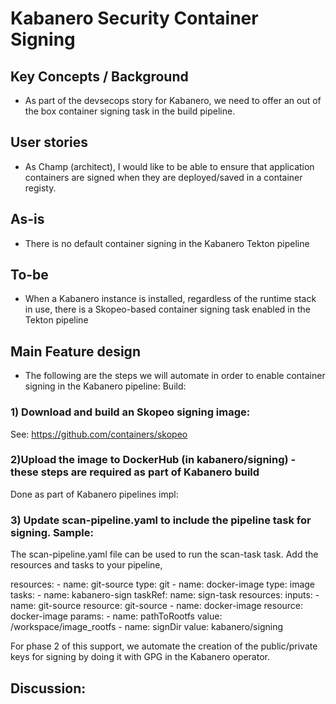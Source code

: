 # Kabanero Security Container Signing

## Key Concepts / Background
- As part of the devsecops story for Kabanero, we need to offer an out of the box container signing task in the build pipeline.

## User stories
- As Champ (architect), I would like to be able to ensure that application containers are signed when they are deployed/saved in a container registy.

## As-is

- There is no default container signing in the Kabanero Tekton pipeline

## To-be
- When a Kabanero instance is installed, regardless of the runtime stack in use, there is a Skopeo-based container signing task enabled in the Tekton pipeline

## Main Feature design

- The following are the steps we will automate in order to enable container signing in the Kabanero pipeline:
Build:
### 1) Download and build an Skopeo signing image:
See: https://github.com/containers/skopeo
### 2)Upload the image to DockerHub (in kabanero/signing) - these steps are required as part of Kabanero build

Done as part of Kabanero pipelines impl:
### 3) Update scan-pipeline.yaml to include the pipeline task for signing.  Sample:

The scan-pipeline.yaml file can be used to run the scan-task task. Add the resources and tasks to your pipeline,

  resources:
    - name: git-source
      type: git
    - name: docker-image
      type: image
  tasks:
    - name: kabanero-sign
      taskRef:
        name: sign-task
      resources:
        inputs:
        - name: git-source
          resource: git-source
        - name: docker-image
          resource: docker-image
      params:
      - name: pathToRootfs
        value: /workspace/image_rootfs
      - name: signDir
        value: kabanero/signing
        
For phase 2 of this support, we automate the creation of the public/private keys for signing by doing it with GPG in the Kabanero operator.

## Discussion:  
